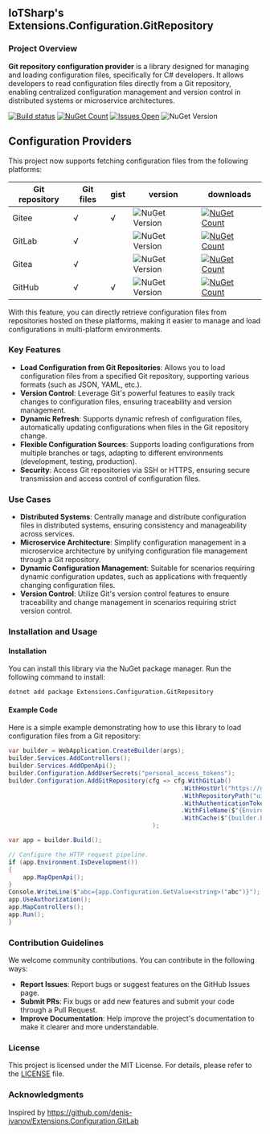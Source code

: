 ## IoTSharp's Extensions.Configuration.GitRepository

### Project Overview
**Git repository configuration provider** is a library designed for managing and loading configuration files, specifically for C# developers. It allows developers to read configuration files directly from a Git repository, enabling centralized configuration management and version control in distributed systems or microservice architectures.

[![Build status](https://ci.appveyor.com/api/projects/status/egfxe7u2b23672j6?svg=true)](https://ci.appveyor.com/project/MaiKeBing/extensions-configuration-gitrepository)
[![NuGet Count](https://img.shields.io/nuget/dt/Extensions.Configuration.GitRepository.svg?style=flat-square)](https://www.nuget.org/packages/Extensions.Configuration.GitRepository/)
[![Issues Open](https://img.shields.io/github/issues/IoTSharp/Extensions.Configuration.GitRepository.svg?style=flat-square)](https://github.com/IoTSharp/Extensions.Configuration.GitRepository/issues)
![NuGet Version](https://img.shields.io/nuget/v/Extensions.Configuration.GitRepository)

## Configuration Providers

This project now supports fetching configuration files from the following platforms:

| Git repository | Git files | gist | version                                                      | downloads                                                    |
| -------------- | --------- | ---- | ------------------------------------------------------------ | ------------------------------------------------------------ |
| Gitee          | √         | √    | ![NuGet Version](https://img.shields.io/nuget/v/Extensions.Configuration.GitRepository.GiteeProvider) | [![NuGet Count](https://img.shields.io/nuget/dt/Extensions.Configuration.GitRepository.GiteeProvider.svg?style=flat-square)](https://www.nuget.org/packages/Extensions.Configuration.GitRepository.GiteeProvider/) |
| GitLab         | √         |      | ![NuGet Version](https://img.shields.io/nuget/v/Extensions.Configuration.GitRepository.GitLabProvider) | [![NuGet Count](https://img.shields.io/nuget/dt/Extensions.Configuration.GitRepository.GitLabProvider.svg?style=flat-square)](https://www.nuget.org/packages/Extensions.Configuration.GitRepository.GitLabProvider/) |
| Gitea          | √         |      | ![NuGet Version](https://img.shields.io/nuget/v/Extensions.Configuration.GitRepository.GiteaProvider) | [![NuGet Count](https://img.shields.io/nuget/dt/Extensions.Configuration.GitRepository.GiteaProvider.svg?style=flat-square)](https://www.nuget.org/packages/Extensions.Configuration.GitRepository.GiteaProvider/) |
| GitHub         | √         | √    | ![NuGet Version](https://img.shields.io/nuget/v/Extensions.Configuration.GitRepository.GitHubProvider) | [![NuGet Count](https://img.shields.io/nuget/dt/Extensions.Configuration.GitRepository.GitHubProvider.svg?style=flat-square)](https://www.nuget.org/packages/Extensions.Configuration.GitRepository.GitHubProvider/) |


With this feature, you can directly retrieve configuration files from repositories hosted on these platforms, making it easier to manage and load configurations in multi-platform environments.

### Key Features
- **Load Configuration from Git Repositories**: Allows you to load configuration files from a specified Git repository, supporting various formats (such as JSON, YAML, etc.).
- **Version Control**: Leverage Git's powerful features to easily track changes to configuration files, ensuring traceability and version management.
- **Dynamic Refresh**: Supports dynamic refresh of configuration files, automatically updating configurations when files in the Git repository change.
- **Flexible Configuration Sources**: Supports loading configurations from multiple branches or tags, adapting to different environments (development, testing, production).
- **Security**: Access Git repositories via SSH or HTTPS, ensuring secure transmission and access control of configuration files.

### Use Cases
- **Distributed Systems**: Centrally manage and distribute configuration files in distributed systems, ensuring consistency and manageability across services.
- **Microservice Architecture**: Simplify configuration management in a microservice architecture by unifying configuration file management through a Git repository.
- **Dynamic Configuration Management**: Suitable for scenarios requiring dynamic configuration updates, such as applications with frequently changing configuration files.
- **Version Control**: Utilize Git's version control features to ensure traceability and change management in scenarios requiring strict version control.

### Installation and Usage
#### Installation
You can install this library via the NuGet package manager. Run the following command to install:

```shell
dotnet add package Extensions.Configuration.GitRepository
```

#### Example Code
Here is a simple example demonstrating how to use this library to load configuration files from a Git repository:

```csharp
var builder = WebApplication.CreateBuilder(args);
builder.Services.AddControllers();
builder.Services.AddOpenApi();
builder.Configuration.AddUserSecrets("personal_access_tokens");
builder.Configuration.AddGitRepository(cfg => cfg.WithGitLab()
                                                .WithHostUrl("https://git.uixe.net/")
                                                .WithRepositoryPath("uixe/stdlanedevctlsvr")
                                                .WithAuthenticationToken(builder.Configuration.GetValue<string>("personal_access_tokens"))
                                                .WithFileName($"{Environment.GetEnvironmentVariable("UIXEID")}/appsettings.{builder.Environment.EnvironmentName}.json")
                                                .WithCache($"{builder.Environment.ContentRootPath}{System.IO.Path.DirectorySeparatorChar}appsettings.{builder.Environment.EnvironmentName}.json")
                                        );

var app = builder.Build();

// Configure the HTTP request pipeline.
if (app.Environment.IsDevelopment())
{
    app.MapOpenApi();
}
Console.WriteLine($"abc={app.Configuration.GetValue<string>("abc")}");
app.UseAuthorization();
app.MapControllers();
app.Run();
}
```

### Contribution Guidelines
We welcome community contributions. You can contribute in the following ways:

- **Report Issues**: Report bugs or suggest features on the GitHub Issues page.
- **Submit PRs**: Fix bugs or add new features and submit your code through a Pull Request.
- **Improve Documentation**: Help improve the project's documentation to make it clearer and more understandable.

### License
This project is licensed under the MIT License. For details, please refer to the [LICENSE](https://github.com/IoTSharp/Extensions.Configuration.GitRepository/blob/main/LICENSE) file.

### Acknowledgments
Inspired by https://github.com/denis-ivanov/Extensions.Configuration.GitLab
